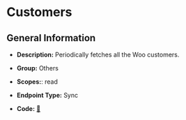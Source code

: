 # Customers

## General Information

- **Description:** Periodically fetches all the Woo customers.

- **Group:** Others
- **Scopes:**: read
- **Endpoint Type:** Sync
- **Code:** [🔗](https://github.com/NangoHQ/integration-templates/tree/main/integrations/woocommerce/syncs/customers.ts)
